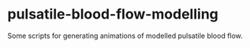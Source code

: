 # pulsatile-blood-flow-modelling
Some scripts for generating animations of modelled pulsatile blood flow.
